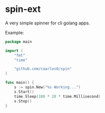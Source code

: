 # spin-ext

A very simple spinner for cli golang apps.

Example:

```go
package main

import (
	"fmt"
	"time"

	"github.com/caarlos0/spin"
)

func main() {
	s := spin.New("%s Working...")
	s.Start()
	time.Sleep(100 * 20 * time.Millisecond)
	s.Stop()
}
```
